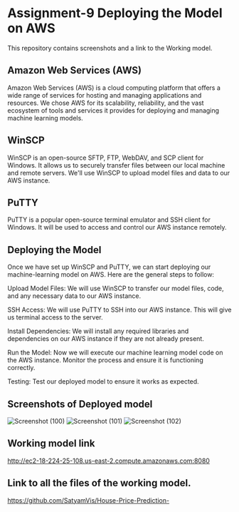 # Assignment-9 Deploying the Model on AWS
This repository contains screenshots and a link to the Working model.

## Amazon Web Services (AWS)
Amazon Web Services (AWS) is a cloud computing platform that offers a wide range of services for hosting and managing applications and resources. We chose AWS for its scalability, reliability, and the vast ecosystem of tools and services it provides for deploying and managing machine learning models.

## WinSCP
WinSCP is an open-source SFTP, FTP, WebDAV, and SCP client for Windows. It allows us to securely transfer files between our local machine and remote servers. We'll use WinSCP to upload model files and data to our AWS instance.

## PuTTY
PuTTY is a popular open-source terminal emulator and SSH client for Windows. It will be used to access and control our AWS instance remotely.

## Deploying the Model
Once we have set up WinSCP and PuTTY, we can start deploying our machine-learning model on AWS. Here are the general steps to follow:

Upload Model Files: We will use WinSCP to transfer our model files, code, and any necessary data to our AWS instance.

SSH Access: We will use PuTTY to SSH into our AWS instance. This will give us terminal access to the server.

Install Dependencies: We will install any required libraries and dependencies on our AWS instance if they are not already present.

Run the Model: Now we will execute our machine learning model code on the AWS instance. Monitor the process and ensure it is functioning correctly.

Testing: Test our deployed model to ensure it works as expected.

## Screenshots of Deployed model
![Screenshot (100)](https://github.com/SatyamVis/Assignment-9-Deployement-of-House-prediction-model/assets/135328316/a8f00b37-41ef-40cc-8059-687dbcac9783)
![Screenshot (101)](https://github.com/SatyamVis/Assignment-9-Deployement-of-House-prediction-model/assets/135328316/ab4b05a1-9020-45d3-a8a6-a3348790ffbb)
![Screenshot (102)](https://github.com/SatyamVis/Assignment-9-Deployement-of-House-prediction-model/assets/135328316/f8522a1c-9464-4adc-8881-44dff2c440be)

## Working model link
http://ec2-18-224-25-108.us-east-2.compute.amazonaws.com:8080

## Link to all the files of the working model.
https://github.com/SatyamVis/House-Price-Prediction-
